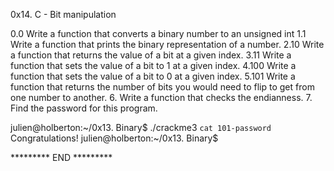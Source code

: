 0x14. C - Bit manipulation

0.0 Write a function that converts a binary number to an unsigned int
1.1 Write a function that prints the binary representation of a number.
2.10 Write a function that returns the value of a bit at a given index.
3.11 Write a function that sets the value of a bit to 1 at a given index.
4.100 Write a function that sets the value of a bit to 0 at a given index.
5.101 Write a function that returns the number of bits you would need to flip to get from one number to another.
6. Write a function that checks the endianness.
7. Find the password for this program.

julien@holberton:~/0x13. Binary$ ./crackme3 `cat 101-password`
Congratulations!
julien@holberton:~/0x13. Binary$

********* END ********* 

